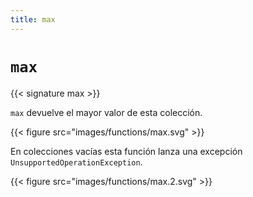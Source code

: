 ```yaml
---
title: max
---
```


# `max`

{{< signature max >}}

`max` devuelve el mayor valor de esta colección.

{{< figure src="images/functions/max.svg" >}}

En colecciones vacías esta función lanza una excepción `UnsupportedOperationException`.

{{< figure src="images/functions/max.2.svg" >}}
